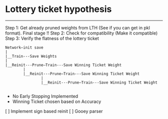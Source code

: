 


# Lottery ticket hypothesis
---

Step 1: Get already pruned weights from LTH (See if you can get in pkl format). Final stage !!
Step 2: Check for compatibility (Make it compatible)
Step 3: Verify the flatness of the lottery ticket


```
Network—init save
|
|__Train---Save Weights
|
|__Reinit---Prune—Train---Save Winning Ticket Weight
		|
		|__Reinit---Prune—Train---Save Winning Ticket Weight
				|
				|__Reinit---Prune—Train---Save Winning Ticket Weight
						
```

- No Early Stopping Implemented
- Winning Ticket chosen based on Accuracy



[ ] Implement sign based reinit
[ ] Gooey parser